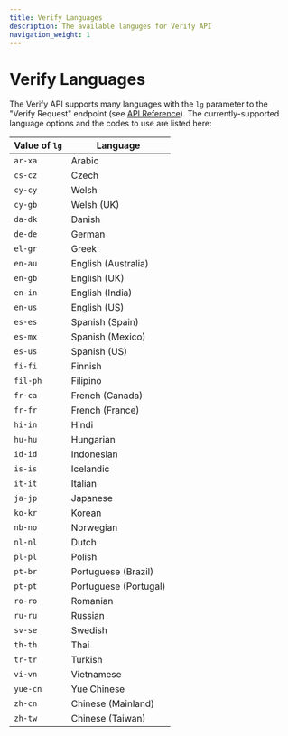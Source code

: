 ```yaml
---
title: Verify Languages
description: The available languges for Verify API
navigation_weight: 1
---
```


# Verify Languages

The Verify API supports many languages with the `lg` parameter to the "Verify Request" endpoint (see [API Reference](/api/verify#verifyRequest)). The currently-supported language options and the codes to use are listed here:

Value of `lg` | Language
  --|--
`ar-xa` | Arabic
`cs-cz` | Czech
`cy-cy` | Welsh
`cy-gb` | Welsh (UK)
`da-dk` | Danish
`de-de` | German
`el-gr` | Greek
`en-au` | English (Australia)
`en-gb` | English (UK)
`en-in` | English (India)
`en-us` | English (US)
`es-es` | Spanish (Spain)
`es-mx` | Spanish (Mexico)
`es-us` | Spanish (US)
`fi-fi` | Finnish
`fil-ph` | Filipino
`fr-ca` | French (Canada)
`fr-fr` | French (France)
`hi-in` | Hindi
`hu-hu` | Hungarian
`id-id` | Indonesian
`is-is` | Icelandic
`it-it` | Italian
`ja-jp` | Japanese
`ko-kr` | Korean
`nb-no` | Norwegian
`nl-nl` | Dutch
`pl-pl` | Polish
`pt-br` | Portuguese (Brazil)
`pt-pt` | Portuguese (Portugal)
`ro-ro` | Romanian
`ru-ru` | Russian
`sv-se` | Swedish
`th-th` | Thai
`tr-tr` | Turkish
`vi-vn` | Vietnamese
`yue-cn` | Yue Chinese
`zh-cn` | Chinese (Mainland)
`zh-tw` | Chinese (Taiwan)

